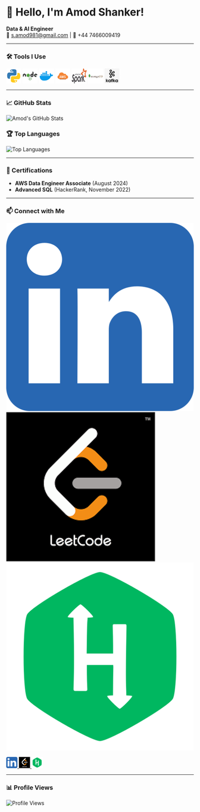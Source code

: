 # 👋 Hello, I'm Amod Shanker!

**Data & AI Engineer**  
📧 s.amod981@gmail.com | 📱 +44 7466009419  

---

### 🛠️ Tools I Use

<p align="left">
  <img src="./icons/python.png" alt="Python" width="40" height="40"/>
  <img src="./icons/node.png" alt="Java" width="40" height="40"/>
  <img src="./icons/docker.png" alt="Docker" width="40" height="40"/>
  <img src="./icons/aws.png" alt="AWS" width="40" height="40"/>
  <img src="./icons/spark.png" alt="Apache Spark" width="40" height="40"/>
  <img src="./icons/mongodb.png" alt="MongoDB" width="40" height="40"/>
  <img src="./icons/kafka.png" alt="Kafka" width="40" height="40"/>
  <!-- Add more tool icons as necessary -->
</p>

---

### 📈 GitHub Stats

![Amod's GitHub Stats](https://github-readme-stats.vercel.app/api?username=yourusername&show_icons=true&theme=radical)

### 🏆 Top Languages

![Top Languages](https://github-readme-stats.vercel.app/api/top-langs/?username=yourusername&layout=compact&theme=radical)

---

### 🏅 Certifications

- **AWS Data Engineer Associate** (August 2024)
- **Advanced SQL** (HackerRank, November 2022)

---

### 📫 Connect with Me

[![LinkedIn](./icons/linkedin.png)](https://www.linkedin.com/in/amod-shanker-20a0a1187/)
[![LeetCode](./icons/leetcode.png)](https://leetcode.com/amod981/)
[![HackerRank](./icons/hackerrank.png)](https://www.hackerrank.com/onlinelearning91)

<p align="left">
  <a href="https://www.linkedin.com/in/amod-shanker-20a0a1187/">
    <img src="./icons/linkedin.png" alt="LinkedIn" width="30" height="30"/>
  </a>
  <a href="https://leetcode.com/amod981/">
    <img src="./icons/leetcode.png" alt="LeetCode" width="30" height="30"/>
  </a>
  <a href="https://www.hackerrank.com/onlinelearning91">
    <img src="./icons/hackerrank.png" alt="HackerRank" width="30" height="30"/>
  </a>
</p>

---

### 📊 Profile Views

![Profile Views](https://komarev.com/ghpvc/?username=amod981&style=flat-square&color=blue)
